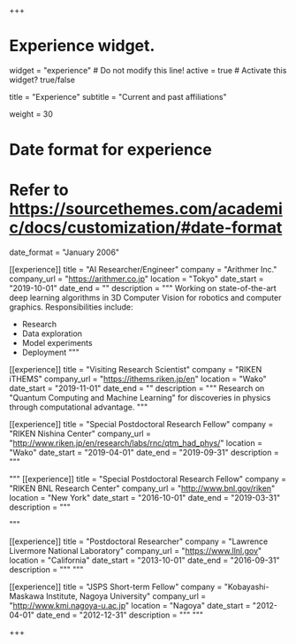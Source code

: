 +++
# Experience widget.
widget = "experience"  # Do not modify this line!
active = true  # Activate this widget? true/false

title = "Experience"
subtitle = "Current and past affiliations"

weight = 30

# Date format for experience
#   Refer to https://sourcethemes.com/academic/docs/customization/#date-format
date_format = "January 2006"

[[experience]]
  title = "AI Researcher/Engineer"
  company = "Arithmer Inc."
  company_url = "https://arithmer.co.jp"
  location = "Tokyo"
  date_start = "2019-10-01"
  date_end = ""
  description = """
  Working on state-of-the-art deep learning algorithms in 3D Computer Vision for robotics and computer graphics. Responsibilities include:

  * Research
  * Data exploration
  * Model experiments
  * Deployment
  """

[[experience]]
  title = "Visiting Research Scientist"
  company = "RIKEN iTHEMS"
  company_url = "https://ithems.riken.jp/en"
  location = "Wako"
  date_start = "2019-11-01"
  date_end = ""
  description = """
  Research on "Quantum Computing and Machine Learning" for discoveries in physics through computational advantage.
  """

[[experience]]
  title = "Special Postdoctoral Research Fellow"
  company = "RIKEN Nishina Center"
  company_url = "http://www.riken.jp/en/research/labs/rnc/qtm_had_phys/"
  location = "Wako"
  date_start = "2019-04-01"
  date_end = "2019-09-31"
  description = """

  """
[[experience]]
  title = "Special Postdoctoral Research Fellow"
  company = "RIKEN BNL Research Center"
  company_url = "http://www.bnl.gov/riken"
  location = "New York"
  date_start = "2016-10-01"
  date_end = "2019-03-31"
  description = """

  """

[[experience]]
  title = "Postdoctoral Researcher"
  company = "Lawrence Livermore National Laboratory"
  company_url = "https://www.llnl.gov"
  location = "California"
  date_start = "2013-10-01"
  date_end = "2016-09-31"
  description = """
  """

[[experience]]
  title = "JSPS Short-term Fellow"
  company = "Kobayashi-Maskawa Institute, Nagoya University"
  company_url = "http://www.kmi.nagoya-u.ac.jp"
  location = "Nagoya"
  date_start = "2012-04-01"
  date_end = "2012-12-31"
  description = """
  """

+++
